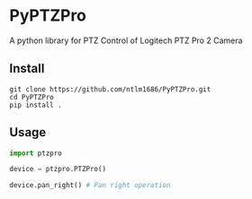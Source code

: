 # PyPTZPro
A python library for PTZ Control of Logitech PTZ Pro 2 Camera

## Install
```shell
git clone https://github.com/ntlm1686/PyPTZPro.git
cd PyPTZPro
pip install .
```

## Usage
```python
import ptzpro

device = ptzpro.PTZPro()

device.pan_right() # Pan right operation
```

